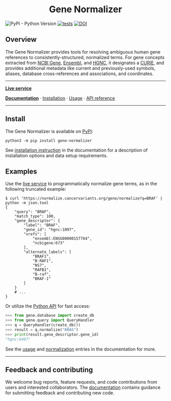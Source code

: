 <h1 align="center">
Gene Normalizer
</h1>

![PyPI - Python Version](https://img.shields.io/pypi/pyversions/gene-normalizer?color=gr) [![tests](https://github.com/cancervariants/gene-normalization/actions/workflows/github-actions.yml/badge.svg)](https://github.com/cancervariants/gene-normalization/actions/workflows/github-actions.yml) [![DOI](https://zenodo.org/badge/309797998.svg)](https://zenodo.org/badge/latestdoi/309797998)

## Overview

The Gene Normalizer provides tools for resolving ambiguous human gene references to consistently-structured, normalized terms. For gene concepts extracted from [NCBI Gene](https://www.ncbi.nlm.nih.gov/gene/), [Ensembl](https://useast.ensembl.org/index.html), and [HGNC](https://www.genenames.org/), it designates a [CURIE](https://en.wikipedia.org/wiki/CURIE), and provides additional metadata like current and previously-used symbols, aliases, database cross-references and associations, and coordinates.

---

**[Live service](https://normalize.cancervariants.org/gene)**

**[Documentation](https://gene-normalizer.readthedocs.io/en/latest/.html)** · [Installation](https://gene-normalizer.readthedocs.io/en/latest/install.html) · [Usage](https://gene-normalizer.readthedocs.io/en/latest/usage.html) · [API reference](https://gene-normalizer.readthedocs.io/en/latest/api/api.html)

---

## Install

The Gene Normalizer is available on [PyPI](https://pypi.org/project/gene-normalizer/):

```shell
python3 -m pip install gene-normalizer
```

See [installation instruction](https://gene-normalizer.readthedocs.io/en/latest/install.html) in the documentation for a description of installation options and data setup requirements.

## Examples

Use the [live service](https://normalize.cancervariants.org/gene) to programmatically normalize gene terms, as in the following truncated example:

```shell
$ curl 'https://normalize.cancervariants.org/gene/normalize?q=BRAF' | python -m json.tool
{
    "query": "BRAF",
    "match_type": 100,
    "gene_descriptor": {
        "label": "BRAF",
        "gene_id": "hgnc:1097",
        "xrefs": [
            "ensembl:ENSG00000157764",
            "ncbigene:673"
        ],
        "alternate_labels": [
            "BRAF1",
            "B-RAF1",
            "NS7",
            "RAFB1",
            "B-raf",
            "BRAF-1"
        ]
    }
    # ...
}
```

Or utilize the [Python API](https://gene-normalizer.readthedocs.io/en/latest/api/query_api.html) for fast access:

```python
>>> from gene.database import create_db
>>> from gene.query import QueryHandler
>>> q = QueryHandler(create_db())
>>> result = q.normalize("KRAS")
>>> print(result.gene_descriptor.gene_id)
"hgnc:6407"
```

See the [usage](https://gene-normalizer.readthedocs.io/en/latest/usage.html) and [normalization](https://gene-normalizer.readthedocs.io/en/latest/normalizing_data/normalization.html) entries in the documentation for more.

---

## Feedback and contributing

We welcome bug reports, feature requests, and code contributions from users and interested collaborators. The [documentation](https://gene-normalizer.readthedocs.io/en/latest/contributing.html) contains guidance for submitting feedback and contributing new code.
